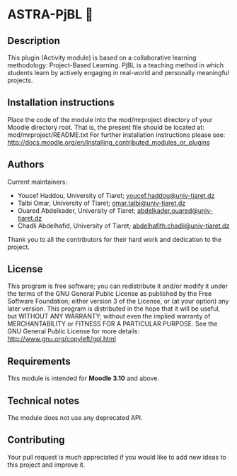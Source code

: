 # ASTRA-PjBL :satellite:
## Description
This plugin (Activity module) is based on a collaborative learning methodology: Project-Based Learning. PjBL is a teaching method in which students learn by actively engaging in real-world and personally meaningful projects.

## Installation instructions
Place the code of the module into the mod/mrproject directory of your Moodle directory root. That is, the present file should be located at: mod/mrproject/README.txt
For further installation instructions please see: http://docs.moodle.org/en/Installing_contributed_modules_or_plugins
  
## Authors
Current maintainers:
- Youcef Haddou, University of Tiaret;  <youcef.haddou@univ-tiaret.dz>
- Talbi Omar, University of Tiaret;  <omar.talbi@univ-tiaret.dz>
- Ouared Abdelkader, University of Tiaret;  <abdelkader.ouared@univ-tiaret.dz>
- Chadli Abdelhafid, University of Tiaret;  <abdelhafith.chadli@univ-tiaret.dz>
  
Thank you to all the contributors for their hard work and dedication to the project.

## License
This program is free software; you can redistribute it and/or modify it under the terms of the GNU General Public License as published by the Free Software Foundation; either version 3 of the License, or (at your option) any later version.
This program is distributed in the hope that it will be useful, but WITHOUT ANY WARRANTY; without even the implied warranty of MERCHANTABILITY or FITNESS FOR A PARTICULAR PURPOSE. See the GNU General Public License for more details: http://www.gnu.org/copyleft/gpl.html

## Requirements
This module is intended for **Moodle 3.10** and above.

## Technical notes
The module does not use any deprecated API.

## Contributing
Your pull request is much appreciated if you would like to add new ideas to this project and improve it.

